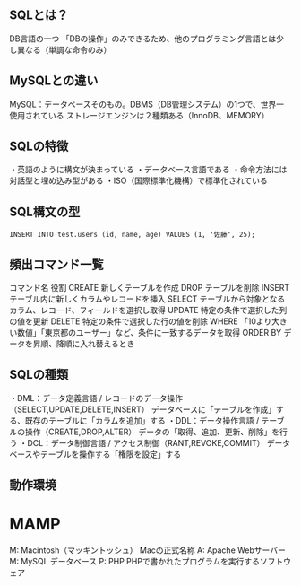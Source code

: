 ## SQLとは？
  DB言語の一つ
  「DBの操作」のみできるため、他のプログラミング言語とは少し異なる（単調な命令のみ）

## MySQLとの違い
  MySQL：データベースそのもの。DBMS（DB管理システム）の1つで、世界一使用されている
         ストレージエンジンは２種類ある（InnoDB、MEMORY）

## SQLの特徴
  ・英語のように構文が決まっている
  ・データベース言語である
  ・命令方法には対話型と埋め込み型がある
  ・ISO（国際標準化機構）で標準化されている

## SQL構文の型
```
INSERT INTO test.users (id, name, age) VALUES (1, '佐藤', 25);
```

## 頻出コマンド一覧
  コマンド名	  役割
    CREATE	    新しくテーブルを作成
    DROP	      テーブルを削除
    INSERT	    テーブル内に新しくカラムやレコードを挿入
    SELECT	    テーブルから対象となるカラム、レコード、フィールドを選択し取得
    UPDATE	    特定の条件で選択した列の値を更新
    DELETE	    特定の条件で選択した行の値を削除
    WHERE	      「10より大きい数値」「東京都のユーザー」など、条件に一致するデータを取得
    ORDER BY	   データを昇順、降順に入れ替えるとき

## SQLの種類
  ・DML：データ定義言語 / レコードのデータ操作（SELECT,UPDATE,DELETE,INSERT）
          データベースに「テーブルを作成」する、既存のテーブルに「カラムを追加」する
  ・DDL：データ操作言語 / テーブルの操作（CREATE,DROP,ALTER）
          データの「取得、追加、更新、削除」を行う
  ・DCL：データ制御言語 / アクセス制御（RANT,REVOKE,COMMIT）
          データベースやテーブルを操作する「権限を設定」する

## 動作環境
# MAMP
  M: Macintosh（マッキントッシュ）	Macの正式名称
  A: Apache	Webサーバー
  M: MySQL	データベース
  P: PHP	PHPで書かれたプログラムを実行するソフトウェア
